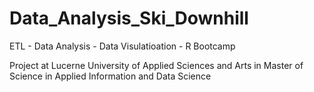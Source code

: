 # Data_Analysis_Ski_Downhill
ETL - Data Analysis - Data Visulatioation - R Bootcamp


Project at Lucerne University of Applied Sciences and Arts in Master of Science in Applied Information and Data Science


